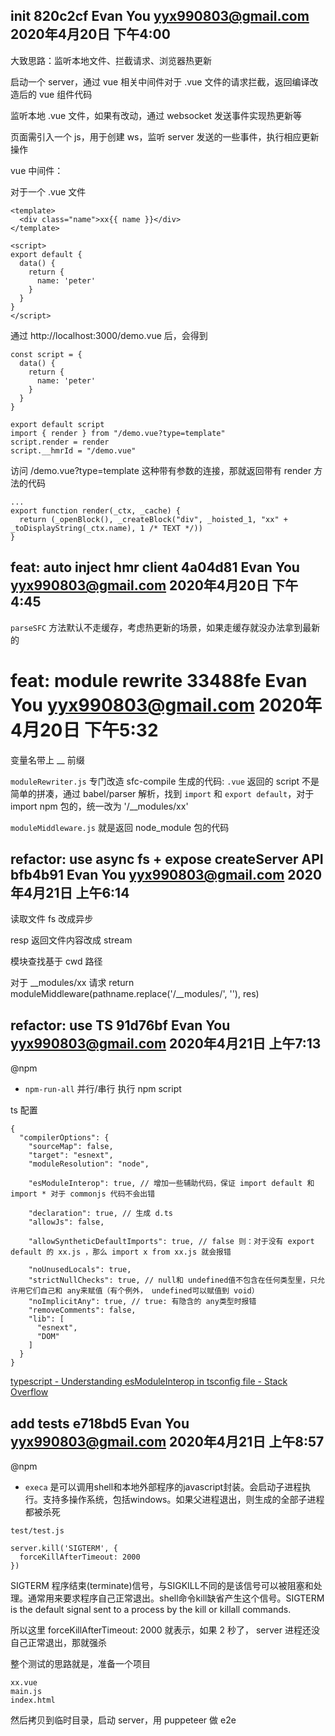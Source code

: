 ## init	820c2cf	Evan You <yyx990803@gmail.com>	2020年4月20日 下午4:00

大致思路：监听本地文件、拦截请求、浏览器热更新

启动一个 server，通过 vue 相关中间件对于 .vue 文件的请求拦截，返回编译改造后的 vue 组件代码

监听本地 .vue 文件，如果有改动，通过 websocket 发送事件实现热更新等

页面需引入一个 js，用于创建 ws，监听 server 发送的一些事件，执行相应更新操作


vue 中间件：

对于一个 .vue 文件
```
<template>
  <div class="name">xx{{ name }}</div>
</template>

<script>
export default {
  data() {
    return { 
      name: 'peter'
    }
  }
}
</script>

```

通过 http://localhost:3000/demo.vue 后，会得到

```
const script = {
  data() {
    return { 
      name: 'peter'
    }
  }
}

export default script
import { render } from "/demo.vue?type=template"
script.render = render
script.__hmrId = "/demo.vue"
```

访问 /demo.vue?type=template 这种带有参数的连接，那就返回带有 render 方法的代码

```
...
export function render(_ctx, _cache) {
  return (_openBlock(), _createBlock("div", _hoisted_1, "xx" + _toDisplayString(_ctx.name), 1 /* TEXT */))
}
```

## feat: auto inject hmr client	4a04d81	Evan You <yyx990803@gmail.com>	2020年4月20日 下午4:45

`parseSFC` 方法默认不走缓存，考虑热更新的场景，如果走缓存就没办法拿到最新的

# feat: module rewrite	33488fe	Evan You <yyx990803@gmail.com>	2020年4月20日 下午5:32

变量名带上 __ 前缀

`moduleRewriter.js` 专门改造 sfc-compile 生成的代码:
`.vue` 返回的 script 不是简单的拼凑，通过 babel/parser 解析，找到 `import` 和 `export default`，对于 import npm 包的，统一改为 '/__modules/xx'

`moduleMiddleware.js` 就是返回 node_module 包的代码

## refactor: use async fs + expose createServer API	bfb4b91	Evan You <yyx990803@gmail.com>	2020年4月21日 上午6:14

读取文件 fs 改成异步

resp 返回文件内容改成 stream

模块查找基于 cwd 路径

对于 __modules/xx 请求 return moduleMiddleware(pathname.replace('/__modules/', ''), res)

## refactor: use TS	91d76bf	Evan You <yyx990803@gmail.com>	2020年4月21日 上午7:13

@npm
- `npm-run-all` 并行/串行 执行 npm script

ts 配置
```
{
  "compilerOptions": {
    "sourceMap": false,
    "target": "esnext",
    "moduleResolution": "node",
    
    "esModuleInterop": true, // 增加一些辅助代码，保证 import default 和 import * 对于 commonjs 代码不会出错
    
    "declaration": true, // 生成 d.ts
    "allowJs": false,
    
    "allowSyntheticDefaultImports": true, // false 则：对于没有 export default 的 xx.js ，那么 import x from xx.js 就会报错
    
    "noUnusedLocals": true,
    "strictNullChecks": true, // null和 undefined值不包含在任何类型里，只允许用它们自己和 any来赋值（有个例外， undefined可以赋值到 void）
    "noImplicitAny": true, // true: 有隐含的 any类型时报错
    "removeComments": false,
    "lib": [
      "esnext",
      "DOM"
    ]
  }
}
```
[typescript - Understanding esModuleInterop in tsconfig file - Stack Overflow](https://stackoverflow.com/questions/56238356/understanding-esmoduleinterop-in-tsconfig-file)

## add tests	e718bd5	Evan You <yyx990803@gmail.com>	2020年4月21日 上午8:57

@npm
- `execa` 是可以调用shell和本地外部程序的javascript封装。会启动子进程执行。支持多操作系统，包括windows。如果父进程退出，则生成的全部子进程都被杀死



`test/test.js`
```
server.kill('SIGTERM', {
  forceKillAfterTimeout: 2000
})
```
SIGTERM 程序结束(terminate)信号，与SIGKILL不同的是该信号可以被阻塞和处理。通常用来要求程序自己正常退出。shell命令kill缺省产生这个信号。SIGTERM is the default signal sent to a process by the kill or killall commands.

所以这里 forceKillAfterTimeout: 2000 就表示，如果 2 秒了， server 进程还没自己正常退出，那就强杀

整个测试的思路就是，准备一个项目
```
xx.vue
main.js
index.html
```
然后拷贝到临时目录，启动 server，用 puppeteer 做 e2e






